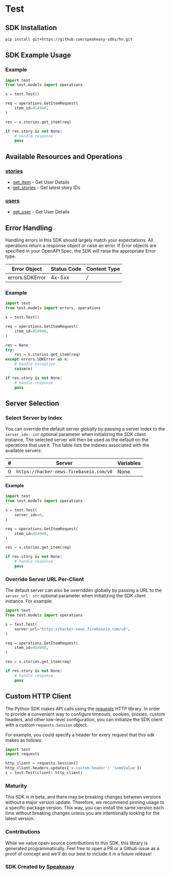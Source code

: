 # Test

<!-- Start SDK Installation [installation] -->
## SDK Installation

```bash
pip install git+https://github.com/speakeasy-sdks/hn.git
```
<!-- End SDK Installation [installation] -->

<!-- Start SDK Example Usage [usage] -->
## SDK Example Usage

### Example

```python
import test
from test.models import operations

s = test.Test()

req = operations.GetItemRequest(
    item_id=454948,
)

res = s.stories.get_item(req)

if res.story is not None:
    # handle response
    pass
```
<!-- End SDK Example Usage [usage] -->

<!-- Start Available Resources and Operations [operations] -->
## Available Resources and Operations

### [stories](docs/sdks/stories/README.md)

* [get_item](docs/sdks/stories/README.md#get_item) - Get User Details
* [get_stories](docs/sdks/stories/README.md#get_stories) - Get latest story IDs

### [users](docs/sdks/users/README.md)

* [get_user](docs/sdks/users/README.md#get_user) - Get User Details
<!-- End Available Resources and Operations [operations] -->







<!-- Start Error Handling [errors] -->
## Error Handling

Handling errors in this SDK should largely match your expectations.  All operations return a response object or raise an error.  If Error objects are specified in your OpenAPI Spec, the SDK will raise the appropriate Error type.

| Error Object    | Status Code     | Content Type    |
| --------------- | --------------- | --------------- |
| errors.SDKError | 4x-5xx          | */*             |

### Example

```python
import test
from test.models import errors, operations

s = test.Test()

req = operations.GetItemRequest(
    item_id=454948,
)

res = None
try:
    res = s.stories.get_item(req)
except errors.SDKError as e:
    # handle exception
    raise(e)

if res.story is not None:
    # handle response
    pass
```
<!-- End Error Handling [errors] -->



<!-- Start Server Selection [server] -->
## Server Selection

### Select Server by Index

You can override the default server globally by passing a server index to the `server_idx: int` optional parameter when initializing the SDK client instance. The selected server will then be used as the default on the operations that use it. This table lists the indexes associated with the available servers:

| # | Server | Variables |
| - | ------ | --------- |
| 0 | `https://hacker-news.firebaseio.com/v0` | None |

#### Example

```python
import test
from test.models import operations

s = test.Test(
    server_idx=0,
)

req = operations.GetItemRequest(
    item_id=454948,
)

res = s.stories.get_item(req)

if res.story is not None:
    # handle response
    pass
```


### Override Server URL Per-Client

The default server can also be overridden globally by passing a URL to the `server_url: str` optional parameter when initializing the SDK client instance. For example:
```python
import test
from test.models import operations

s = test.Test(
    server_url="https://hacker-news.firebaseio.com/v0",
)

req = operations.GetItemRequest(
    item_id=454948,
)

res = s.stories.get_item(req)

if res.story is not None:
    # handle response
    pass
```
<!-- End Server Selection [server] -->



<!-- Start Custom HTTP Client [http-client] -->
## Custom HTTP Client

The Python SDK makes API calls using the [requests](https://pypi.org/project/requests/) HTTP library.  In order to provide a convenient way to configure timeouts, cookies, proxies, custom headers, and other low-level configuration, you can initialize the SDK client with a custom `requests.Session` object.

For example, you could specify a header for every request that this sdk makes as follows:
```python
import test
import requests

http_client = requests.Session()
http_client.headers.update({'x-custom-header': 'someValue'})
s = test.Test(client: http_client)
```
<!-- End Custom HTTP Client [http-client] -->

<!-- Placeholder for Future Speakeasy SDK Sections -->



### Maturity

This SDK is in beta, and there may be breaking changes between versions without a major version update. Therefore, we recommend pinning usage
to a specific package version. This way, you can install the same version each time without breaking changes unless you are intentionally
looking for the latest version.

### Contributions

While we value open-source contributions to this SDK, this library is generated programmatically.
Feel free to open a PR or a Github issue as a proof of concept and we'll do our best to include it in a future release!

### SDK Created by [Speakeasy](https://docs.speakeasyapi.dev/docs/using-speakeasy/client-sdks)
